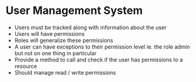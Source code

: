 # User Management System

- Users must be tracked along with information about the user
- Users will have permissions
- Roles will generalize these permissions 
- A user can have exceptions to their permission level ie. the role admin but not on one thing in particular
- Provide a method to call and check if the user has permissions to a resource
- Should manage read / write permissions

